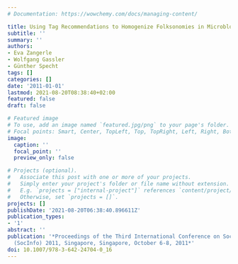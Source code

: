 ```yaml
---
# Documentation: https://wowchemy.com/docs/managing-content/

title: Using Tag Recommendations to Homogenize Folksonomies in Microblogging Environments
subtitle: ''
summary: ''
authors:
- Eva Zangerle
- Wolfgang Gassler
- Günther Specht
tags: []
categories: []
date: '2011-01-01'
lastmod: 2021-08-20T08:38:40+02:00
featured: false
draft: false

# Featured image
# To use, add an image named `featured.jpg/png` to your page's folder.
# Focal points: Smart, Center, TopLeft, Top, TopRight, Left, Right, BottomLeft, Bottom, BottomRight.
image:
  caption: ''
  focal_point: ''
  preview_only: false

# Projects (optional).
#   Associate this post with one or more of your projects.
#   Simply enter your project's folder or file name without extension.
#   E.g. `projects = ["internal-project"]` references `content/project/deep-learning/index.md`.
#   Otherwise, set `projects = []`.
projects: []
publishDate: '2021-08-20T06:38:40.896611Z'
publication_types:
- '1'
abstract: ''
publication: '*Proceedings of the Third International Conference on Social Informatics
  (SocInfo) 2011, Singapore, Singapore, October 6-8, 2011*'
doi: 10.1007/978-3-642-24704-0_16
---
```

